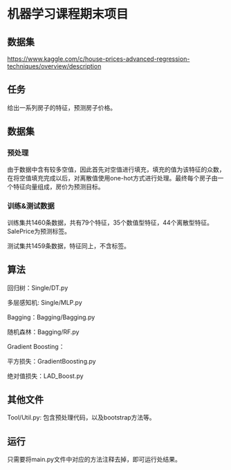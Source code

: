 # 机器学习课程期末项目

## 数据集

  https://www.kaggle.com/c/house-prices-advanced-regression-techniques/overview/description


## 任务
  
  给出一系列房子的特征，预测房子价格。
  
## 数据集

### 预处理

由于数据中含有较多空值，因此首先对空值进行填充，填充的值为该特征的众数，在将空值填充完成以后，对离散值使用one-hot方式进行处理。最终每个房子由一个特征向量组成，房价为预测目标。

### 训练&测试数据

训练集共1460条数据，共有79个特征，35个数值型特征，44个离散型特征。SalePrice为预测标签。

测试集共1459条数据，特征同上，不含标签。


## 算法
  
  回归树：Single/DT.py
  
  多层感知机: Single/MLP.py
  
  Bagging：Bagging/Bagging.py
  
  随机森林：Bagging/RF.py
  
  Gradient Boosting：
  
  平方损失：GradientBoosting.py
  
  绝对值损失：LAD_Boost.py
  
## 其他文件

Tool/Util.py: 包含预处理代码，以及bootstrap方法等。

## 运行
  
  只需要将main.py文件中对应的方法注释去掉，即可运行处结果。


